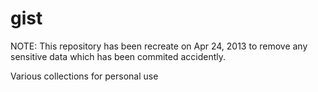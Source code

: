 gist
====

NOTE: This repository has been recreate on Apr 24, 2013 to remove any sensitive data which has been commited accidently.

Various collections for personal use
